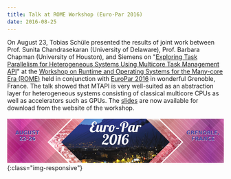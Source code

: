 ```yaml
---
title: Talk at ROME Workshop (Euro-Par 2016)
date: 2016-08-25
---
```

On August 23, Tobias Schüle presented the results of joint work between 
Prof. Sunita Chandrasekaran (University of Delaware), Prof. Barbara Chapman (University of Houston), and Siemens on "[Exploring Task Parallelism for Heterogeneous Systems Using Multicore Task Management API](https://embb.io/downloads/Exploring%20Task%20Parallelism%20for%20Heterogeneous%20Systems%20Using%20Multicore%20Task%20Management%20API.pdf)" at the [Workshop on Runtime and Operating Systems for the Many-core Era (ROME)](http://wrome.github.io/grenoble2016/) held in conjunction with [EuroPar 2016](https://europar2016.inria.fr/) in wonderful Grenoble, France. The talk showed that MTAPI is very well-suited as an abstraction layer for heterogeneous systems consisting of classical multicore CPUs as well as accelerators such as GPUs. The [slides](https://wrome.github.io/slides/rome16_schuele.pdf) are now available for download from the website of the workshop.
<br/><br/>
![Euro-Par 2016](img/europar2016.png){:class="img-responsive"}
